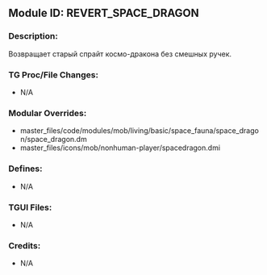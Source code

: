 ## Module ID: REVERT_SPACE_DRAGON

### Description:

Возвращает старый спрайт космо-дракона без смешных ручек.


### TG Proc/File Changes:

- N/A


### Modular Overrides:

- master_files/code/modules/mob/living/basic/space_fauna/space_dragon/space_dragon.dm
- master_files/icons/mob/nonhuman-player/spacedragon.dmi


### Defines:

- N/A


### TGUI Files:

- N/A


### Credits:

- N/A
